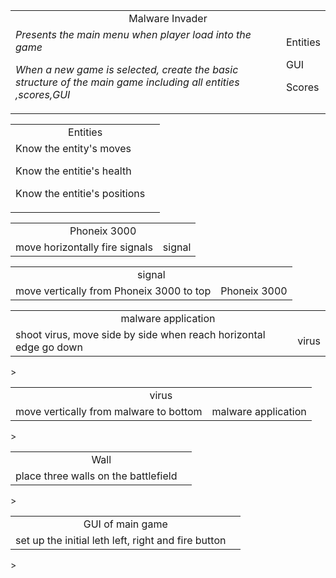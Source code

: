<table><tr align = 'center'><td colspan = '2'>Malware Invader</td></tr><tr><td><em>Presents the main menu when player load into the game</em>

<em>When a new game is selected, create the basic structure of the main game including all entities ,scores,GUI </em>
</td>
<td>Entities

GUI

Scores</td></tr></table>

<table><tr align = 'center'><td colspan = '2'>Entities</td></tr>
<tr><td>Know the entity's moves

Know the entitie's health

Know the entitie's positions</td>
<td></td></tr></table>



<table><tr align = 'center'><td colspan = '2'>Phoneix 3000</td></tr>
<tr><td>move horizontally
fire signals</td><td>signal</td></tr></table>


<table><tr align = 'center'><td colspan = '2'>signal</td></tr><tr><td>move vertically from
Phoneix 3000 to top
</td><td>Phoneix 3000
</td></tr></table>


<table><tr align = 'center'><td colspan = '2'>malware application</td></tr><tr><td>shoot virus, move side by side
when reach horizontal edge go down
</td><td>virus
</td></tr></table>>
<table><tr align = 'center'><td colspan = '2'>virus</td></tr><tr><td>move vertically from malware
to bottom
</td><td>malware application</td></tr></table>>
<table><tr align = 'center'><td colspan = '2'>Wall</td></tr><tr><td>place three walls
on the battlefield
</td><td></td></tr></table>>
<table><tr align = 'center'><td colspan = '2'>GUI of main game</td></tr><tr><td>set up the initial leth
left, right and fire button
</td><td></td></tr></table>>

